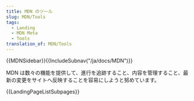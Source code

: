 ```yaml
---
title: MDN のツール
slug: MDN/Tools
tags:
  - Landing
  - MDN Meta
  - Tools
translation_of: MDN/Tools
---
```

{{MDNSidebar}}{{IncludeSubnav("/ja/docs/MDN")}}

MDN は数々の機能を提供して、進行を追跡すること、内容を管理すること、最新の変更をサイトへ反映することを容易にしようと努めています。

{{LandingPageListSubpages}}
